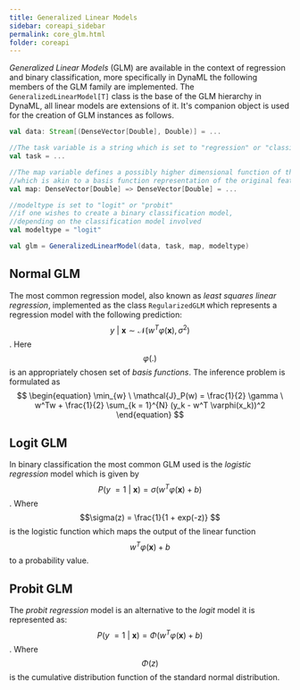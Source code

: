 ```yaml
---
title: Generalized Linear Models
sidebar: coreapi_sidebar
permalink: core_glm.html
folder: coreapi
---
```


_Generalized Linear Models_ (GLM) are available in the context of regression and binary classification, more specifically in DynaML the following members of the GLM family are implemented. The ```GeneralizedLinearModel[T]``` class is the base of the GLM hierarchy in DynaML, all linear models are extensions of it. It's companion object is used for the creation of GLM instances as follows.

```scala
val data: Stream[(DenseVector[Double], Double)] = ...

//The task variable is a string which is set to "regression" or "classification"
val task = ...

//The map variable defines a possibly higher dimensional function of the input
//which is akin to a basis function representation of the original features
val map: DenseVector[Double] => DenseVector[Double] = ...

//modeltype is set to "logit" or "probit"
//if one wishes to create a binary classification model,
//depending on the classification model involved
val modeltype = "logit"

val glm = GeneralizedLinearModel(data, task, map, modeltype)
```

## Normal GLM

The most common regression model, also known as _least squares linear regression_, implemented as the class ```RegularizedGLM``` which represents a regression model with the following prediction:
$$
	\begin{equation}
		y \ | \ \mathbf{x} \sim \mathcal{N}(w^T \varphi(\mathbf{x}), \sigma^{2})
	\end{equation}
$$. Here $$\varphi(.)$$ is an appropriately chosen set of _basis functions_. The inference problem is formulated as
$$
	\begin{equation}
		\min_{w} \ \mathcal{J}_P(w) = \frac{1}{2} \gamma \  w^Tw + \frac{1}{2} \sum_{k = 1}^{N} (y_k - w^T \varphi(x_k))^2
	\end{equation}
$$


## Logit GLM

In binary classification the most common GLM used is the _logistic regression_ model which is given by
$$
	\begin{equation}
		P(y \ = 1 \ | \ \mathbf{x}) = \sigma(w^T \varphi(\mathbf{x}) + b)
	\end{equation}
$$.
Where $$\sigma(z) = \frac{1}{1 + exp(-z)} $$ is the logistic function which maps the output of the linear function $$w^T \varphi(\mathbf{x}) + b$$ to a probability value.

## Probit GLM

The _probit regression_ model is an alternative to the _logit_ model it is represented as:
$$
	\begin{equation}
		P(y \ = 1 \ | \ \mathbf{x}) = \Phi(w^T \varphi(\mathbf{x}) + b)
	\end{equation}
$$.
Where $$\Phi(z)$$ is the cumulative distribution function of the standard normal distribution.
